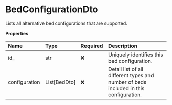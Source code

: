 # BedConfigurationDto

Lists all alternative bed configurations that are supported.

**Properties**

| Name          | Type         | Required | Description                                                                           |
| :------------ | :----------- | :------- | :------------------------------------------------------------------------------------ |
| id\_          | str          | ❌       | Uniquely identifies this bed configuration.                                           |
| configuration | List[BedDto] | ❌       | Detail list of all different types and number of beds included in this configuration. |

<!-- This file was generated by liblab | https://liblab.com/ -->
